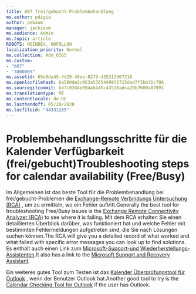 ```yaml
---
title: 607 frei/gebucht-Problembehandlung
ms.author: pdigia
author: pebaum
manager: jackiesm
ms.audience: Admin
ms.topic: article
ROBOTS: NOINDEX, NOFOLLOW
localization_priority: Normal
ms.collection: Adm_O365
ms.custom:
- "607"
- "3800005"
ms.assetid: 69e8da45-4d29-48ea-8279-d35313367216
ms.openlocfilehash: 6a580de2c963a53654499f1715dad7f3bb36c706
ms.sourcegitcommit: bd7c03d4e994abb45c43510adca20b7600a87091
ms.translationtype: MT
ms.contentlocale: de-DE
ms.lasthandoff: 05/20/2020
ms.locfileid: "44331285"
---
```

# <a name="troubleshooting-steps-for-calendar-availability-freebusy"></a><span data-ttu-id="d634b-102">Problembehandlungsschritte für die Kalender Verfügbarkeit (frei/gebucht)</span><span class="sxs-lookup"><span data-stu-id="d634b-102">Troubleshooting steps for calendar availability (Free/Busy)</span></span>

<span data-ttu-id="d634b-103">Im Allgemeinen ist das beste Tool für die Problembehandlung bei frei/gebucht-Problemen die [Exchange-Remote Verbindungs Untersuchung (RCA)](https://testconnectivity.microsoft.com/Default.aspx?testId=freeBusy) , um zu ermitteln, wo ein Fehler auftritt.</span><span class="sxs-lookup"><span data-stu-id="d634b-103">Generally the best tool for troubleshooting Free/Busy issues is the [Exchange Remote Connectivity Analyzer (RCA)](https://testconnectivity.microsoft.com/Default.aspx?testId=freeBusy) to see where it is failing.</span></span> <span data-ttu-id="d634b-104">Mit dem RCA erhalten Sie einen detaillierten Überblick darüber, was funktioniert hat und welche Fehler mit bestimmten Fehlermeldungen aufgetreten sind, die Sie nach Lösungen suchen können.</span><span class="sxs-lookup"><span data-stu-id="d634b-104">The RCA will give you a detailed record of what worked and what failed with specific error messages you can look up to find solutions.</span></span> <span data-ttu-id="d634b-105">Es enthält auch einen Link zum [Microsoft-Support-und Wiederherstellungs-Assistenten](https://diagnostics.office.com/).</span><span class="sxs-lookup"><span data-stu-id="d634b-105">It also has a link to the [Microsoft Support and Recovery Assistant](https://diagnostics.office.com/).</span></span>

<span data-ttu-id="d634b-106">Ein weiteres gutes Tool zum Testen ist das [Kalender Überprüfungstool für Outlook](https://www.microsoft.com/download/details.aspx?id=28786) , wenn der Benutzer Outlook hat.</span><span class="sxs-lookup"><span data-stu-id="d634b-106">Another good tool to try is the [Calendar Checking Tool for Outlook](https://www.microsoft.com/download/details.aspx?id=28786) if the user has Outlook.</span></span>
